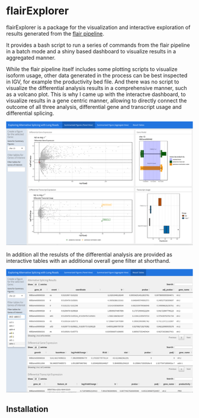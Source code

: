 # flairExplorer

flairExplorer is a package for the visualization and interactive exploration of 
results generated from the [flair pipeline](https://github.com/BrooksLabUCSC/flair).

It provides a bash script to run a series of commands from the flair pipeline in a batch mode
and a shiny based dashboard to visualize results in a aggregated manner. 

While the flair pipeline itself includes some plotting scripts to visualize isoform usage, 
other data generated in the process can be best inspected in IGV, for example the productivity bed file. 
And there was no script to visualize the differential analysis results in a comprehensive manner, 
such as a volcano plot. This is why I came up with the interactve dashboard,
to visualize results in a gene centric manner, allowing to directly connect the outcome of all three
analysis, differential gene and transcript usage and differential splicing.

![Gene Centric Summary plot](misc/figure_panel.png)

In addition all the resulsts of the differential analysis are provided as interactive tables 
with an additional overall gene filter at shorthand. 

![Interactive Result tables](misc/table_panel.png)



## Installation


